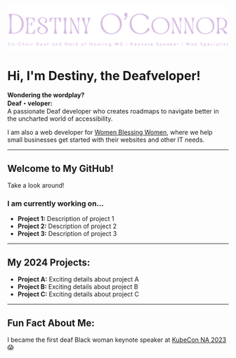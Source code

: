 ![Header that says Destiny O'Connor Co-chair for CNCF DHH WG | Keynote speaker | Web Specialist](https://github.com/Deafveloper/Deafveloper/blob/main/Destinyoconnorbanner.png)
##  
 
# Hi, I'm Destiny, the Deafveloper!

**Wondering the wordplay?**  
**Deaf・veloper:**  
A passionate Deaf developer who creates roadmaps to navigate better in the uncharted world of accessibility.

I am also a web developer for [Women Blessing Women](https://www.womenblessingwomen.org), where we help small businesses get started with their websites and other IT needs.

---

## Welcome to My GitHub!

Take a look around!

### I am currently working on...
- **Project 1:** Description of project 1
- **Project 2:** Description of project 2
- **Project 3:** Description of project 3

---

## My 2024 Projects:

- **Project A:** Exciting details about project A
- **Project B:** Exciting details about project B
- **Project C:** Exciting details about project C

---

## Fun Fact About Me:

I became the first deaf Black woman keynote speaker at [KubeCon NA 2023](https://kubecon.io/) 😱


